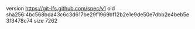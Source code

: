 version https://git-lfs.github.com/spec/v1
oid sha256:4bc568bda43c6c3d617be29f1969bf12b2e1e9de50e7dbb2e4beb5e3f3478c74
size 7262

